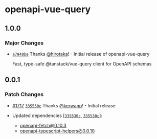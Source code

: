 # openapi-vue-query

## 1.0.0

### Major Changes

- [`a7940be`](https://github.com/hirotaka/openapi-typescript-vue/commit/a7940be9cf6ff8222400ed8fa071c3d6f277a65f) Thanks [@hirotaka](https://github.com/hirotaka)! - Initial release of openapi-vue-query

  Fast, type-safe @tanstack/vue-query client for OpenAPI schemas

## 0.0.1

### Patch Changes

- [#1717](https://github.com/openapi-ts/openapi-typescript/pull/1717) [`335530c`](https://github.com/openapi-ts/openapi-typescript/commit/335530c4f8f966d0154f19504585c462f5f5a409) Thanks [@kerwanp](https://github.com/kerwanp)! - Initial release

- Updated dependencies [[`335530c`](https://github.com/openapi-ts/openapi-typescript/commit/335530c4f8f966d0154f19504585c462f5f5a409), [`335530c`](https://github.com/openapi-ts/openapi-typescript/commit/335530c4f8f966d0154f19504585c462f5f5a409)]:
  - openapi-fetch@0.10.3
  - openapi-typescript-helpers@0.0.10
